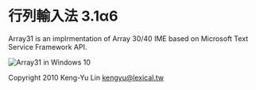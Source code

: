 行列輸入法 3.1α6
==================

Array31 is an implrmentation of Array 30/40 IME based on Microsoft Text Service Framework API.

![Array31 in Windows 10](http://array30.com/img/array3.1a6.png)

Copyright 2010 Keng-Yu Lin <kengyu@lexical.tw>
